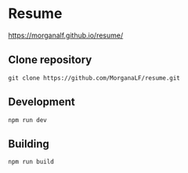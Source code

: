 # Resume
https://morganalf.github.io/resume/

## Clone repository
``` 
git clone https://github.com/MorganaLF/resume.git
```

## Development
``` 
npm run dev
```

## Building
``` 
npm run build
```